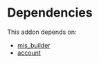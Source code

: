 # Dependencies

This addon depends on:

- [mis_builder](https://github.com/bringout/oca-report)
- [account](https://github.com/bringout/oca-ocb-accounting/tree/b11fb50e2ed11eec1e305a0df730b49554c01199/odoo-bringout-oca-ocb-account)
